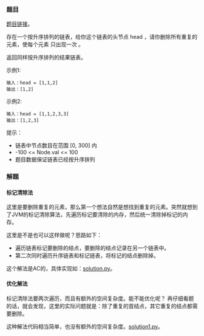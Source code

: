 ### 题目

[题目链接](https://leetcode-cn.com/problems/remove-duplicates-from-sorted-list/description/)。


存在一个按升序排列的链表，给你这个链表的头节点 head ，请你删除所有重复的元素，使每个元素 只出现一次 。

返回同样按升序排列的结果链表。

示例1:
```
输入：head = [1,1,2]
输出：[1,2]
```
示例2:
```
输入：head = [1,1,2,3,3]
输出：[1,2,3]
```

提示：
- 链表中节点数目在范围 [0, 300] 内
- -100 <= Node.val <= 100
- 题目数据保证链表已经按升序排列

### 解题
#### 标记清除法

这里是要删除重复的元素，那么第一个想法自然是想找到重复的元素。突然就想到了JVM的标记清除算法，先遍历标记要清除的内存，然后统一清除掉标记的内存。

这里是不是也可以这样做呢？思路如下：
- 遍历链表标记要删除的结点，要删除的结点记录在另一个链表中。
- 第二次同时遍历升序链表和标记链表，将标记的结点删除掉。

这个解法是AC的，具体实现如：[solution.py](solution.py)。

#### 优化解法
标记清除法要两次遍历，而且有额外的空间复杂度。能不能优化呢？
再仔细看题的话，就会发现，这里的实际问题就是：除了重复的首结点，其它重复的结点都需要删除。

这种解法代码相当简单，也没有额外的空间复杂度。[solution1.py](solution1.py)。